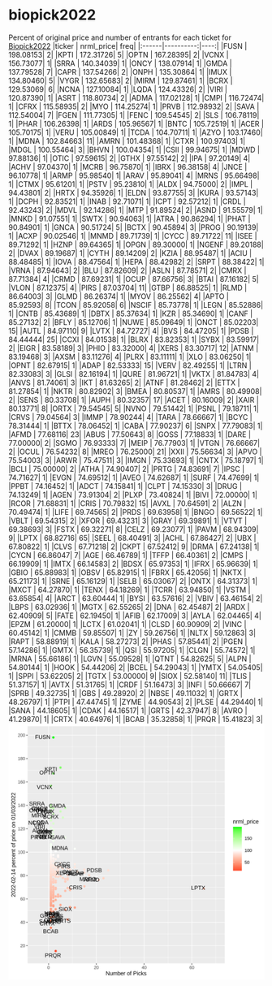 # biopick2022
Percent of original price and number of entrants for each ticket for [Biopick2022](https://twitter.com/hashtag/Biopick2022)
|ticker | nrml_price| freq|
|:------|----------:|----:|
|FUSN   |  198.08153|    2|
|KPTI   |  172.31726|    5|
|OPTN   |  167.28395|    2|
|VCNX   |  156.73077|    1|
|SRRA   |  140.34039|    1|
|ONCY   |  138.07914|    1|
|GMDA   |  137.79528|    7|
|CAPR   |  137.54266|    2|
|ONPH   |  135.30864|    1|
|IMUX   |  134.80460|    5|
|VYGR   |  132.65683|    2|
|MIRM   |  129.87461|    1|
|BCRX   |  129.53069|    6|
|NCNA   |  127.10084|    1|
|LQDA   |  124.43326|    2|
|VIRI   |  120.87390|    1|
|ASRT   |  118.80734|    2|
|ADMA   |  117.02128|    1|
|CMPI   |  116.72474|    1|
|CFRX   |  115.58935|    2|
|MYO    |  114.25274|    1|
|PRVB   |  112.98932|    2|
|SAVA   |  112.54004|    7|
|FGEN   |  111.77305|    1|
|FENC   |  109.54545|    2|
|SLS    |  106.78119|    1|
|PHAR   |  106.26398|    1|
|ARDS   |  105.96567|    1|
|BNTC   |  105.72519|    1|
|ACER   |  105.70175|    1|
|VERU   |  105.00849|    1|
|TCDA   |  104.70711|    1|
|AZYO   |  103.17460|    1|
|MDNA   |  102.84663|   11|
|AMRN   |  101.48368|    1|
|CTXR   |  100.97403|    1|
|MDGL   |  100.55464|    3|
|BHVN   |  100.04354|    1|
|CSII   |   99.94675|    1|
|MDWD   |   97.88136|    1|
|OTIC   |   97.59615|    2|
|GTHX   |   97.55142|    2|
|IPA    |   97.20149|    4|
|ACHV   |   97.04370|    1|
|MCRB   |   96.75870|    1|
|IBRX   |   96.38158|    4|
|JNCE   |   96.10778|    1|
|ARMP   |   95.98540|    1|
|ARAV   |   95.89041|    4|
|MRNS   |   95.66498|    1|
|CTMX   |   95.61201|    1|
|PSTV   |   95.23810|    1|
|ALDX   |   94.75000|    2|
|IMPL   |   94.43801|    2|
|HRTX   |   94.35926|    1|
|ELDN   |   93.87755|    3|
|KURA   |   93.57143|    1|
|DCPH   |   92.83521|    1|
|INAB   |   92.71071|    1|
|ICPT   |   92.57212|    1|
|CRDL   |   92.43243|    2|
|MDVL   |   92.14286|    1|
|MTP    |   91.89524|    2|
|ASND   |   91.55579|    1|
|MNKD   |   91.07551|    1|
|SWTX   |   90.94063|    1|
|ATRA   |   90.86294|    1|
|PHAT   |   90.84901|    1|
|GNCA   |   90.51724|    5|
|BCTX   |   90.45894|    3|
|PROG   |   90.19139|    1|
|ACXP   |   90.02546|    1|
|MNMD   |   89.71739|    1|
|CYCC   |   89.71722|   11|
|ISEE   |   89.71292|    1|
|HZNP   |   89.64365|    1|
|OPGN   |   89.30000|    1|
|NGENF  |   89.20188|    2|
|DVAX   |   89.19687|    1|
|CYTH   |   89.14209|    2|
|KZIA   |   88.95487|    1|
|ACIU   |   88.48485|    1|
|IOVA   |   88.47564|    1|
|HEPA   |   88.42982|    2|
|SRPT   |   88.38422|    1|
|VRNA   |   87.94643|    2|
|BLU    |   87.82609|    2|
|ASLN   |   87.78571|    2|
|CMRX   |   87.71384|    4|
|CRMD   |   87.69231|    1|
|OCUP   |   87.66756|    3|
|BTAI   |   87.16182|    5|
|VLON   |   87.12375|    4|
|PIRS   |   87.03704|   11|
|GTBP   |   86.88525|    1|
|RLMD   |   86.64003|    3|
|GLMD   |   86.26374|    1|
|MYOV   |   86.25562|    4|
|APTO   |   85.92593|    8|
|TCON   |   85.92058|    6|
|NSCIF  |   85.73778|    1|
|LEGN   |   85.52886|    1|
|CNTB   |   85.43689|    1|
|DBTX   |   85.37634|    1|
|KZR    |   85.34690|    1|
|CANF   |   85.27132|    2|
|BFLY   |   85.12706|    1|
|NUWE   |   85.09649|    1|
|ONCT   |   85.02203|   15|
|AUTL   |   84.97110|    9|
|LVTX   |   84.72727|    4|
|BVS    |   84.47205|    1|
|PDSB   |   84.44444|   25|
|CCXI   |   84.01538|    1|
|BLRX   |   83.82353|    1|
|SYBX   |   83.59917|    2|
|EIGR   |   83.58189|    3|
|PHIO   |   83.32000|    4|
|XERS   |   83.30717|   12|
|ATNM   |   83.19468|    3|
|AXSM   |   83.11276|    4|
|PLRX   |   83.11111|    1|
|XLO    |   83.06250|    1|
|OPNT   |   82.67915|    1|
|ADAP   |   82.53333|   15|
|VERV   |   82.49255|    1|
|LTRN   |   82.33083|    3|
|GLSI   |   82.16194|    1|
|QURE   |   81.96721|    1|
|VKTX   |   81.84783|    4|
|ANVS   |   81.74061|    3|
|IKT    |   81.63265|    2|
|ATNF   |   81.28462|    2|
|ETTX   |   81.27854|    1|
|NKTR   |   80.82902|    3|
|BMEA   |   80.80537|    1|
|AMRS   |   80.49908|    2|
|SENS   |   80.33708|    1|
|AUPH   |   80.32357|   17|
|ACET   |   80.16009|    2|
|XAIR   |   80.13771|    8|
|ORTX   |   79.54545|    5|
|NVNO   |   79.51442|    1|
|PSNL   |   79.18711|    1|
|CRVS   |   79.04564|    3|
|IMMP   |   78.90244|    4|
|TARA   |   78.66667|    1|
|BCYC   |   78.31444|    1|
|BTTX   |   78.06452|    1|
|CABA   |   77.90237|    6|
|SNPX   |   77.79083|    1|
|AFMD   |   77.68116|   23|
|ABUS   |   77.50643|    8|
|GOSS   |   77.18833|    1|
|DARE   |   77.00000|    2|
|SGMO   |   76.93333|    7|
|MEIP   |   76.77903|    1|
|VTGN   |   76.66667|    2|
|OCUL   |   76.54232|    8|
|MREO   |   76.25000|   21|
|XXII   |   75.56634|    3|
|APVO   |   75.54003|    3|
|ARWR   |   75.47511|    3|
|IMGN   |   75.33693|    1|
|CNTX   |   75.18797|    1|
|BCLI   |   75.00000|    2|
|ATHA   |   74.90407|    2|
|PRTG   |   74.83691|    7|
|IPSC   |   74.71627|    1|
|EVGN   |   74.69512|    1|
|AVEO   |   74.62687|    1|
|SURF   |   74.47699|    1|
|PPBT   |   74.16452|    1|
|ADCT   |   74.15841|    1|
|CLPT   |   74.15330|    3|
|DRUG   |   74.13249|    1|
|AGEN   |   73.91304|    2|
|PLXP   |   73.40824|    1|
|BIVI   |   72.00000|    1|
|RCOR   |   71.68831|    1|
|CRIS   |   70.79832|   15|
|AVXL   |   70.64591|    2|
|ALZN   |   70.49474|    1|
|LIFE   |   69.74565|    2|
|PRDS   |   69.63958|    1|
|BNGO   |   69.56522|    1|
|VBLT   |   69.54315|    2|
|XFOR   |   69.43231|    3|
|GRAY   |   69.39891|    1|
|VTVT   |   69.38693|    3|
|FSTX   |   69.32271|    8|
|CELZ   |   69.23077|    1|
|PAVM   |   68.94309|    9|
|LPTX   |   68.82716|   65|
|SEEL   |   68.40491|    3|
|ACHL   |   67.86427|    2|
|UBX    |   67.80822|    1|
|CLVS   |   67.71218|    2|
|CKPT   |   67.52412|    9|
|DRMA   |   67.24138|    1|
|CYCN   |   66.86047|    7|
|AGE    |   66.46789|    1|
|TFFP   |   66.40361|    2|
|CMPS   |   66.19909|    1|
|IMTX   |   66.14583|    2|
|BDSX   |   65.97353|    1|
|IFRX   |   65.96639|    1|
|GBIO   |   65.88983|    1|
|OBSV   |   65.82915|    1|
|FBRX   |   65.42056|    1|
|NKTX   |   65.21173|    1|
|SRNE   |   65.16129|    1|
|SELB   |   65.03067|    2|
|ONTX   |   64.31373|    1|
|MXCT   |   64.27870|    1|
|TENX   |   64.18269|    1|
|TCRR   |   63.94850|    1|
|VSTM   |   63.65854|    4|
|ARCT   |   63.60444|    1|
|BYSI   |   63.57616|    2|
|VBIV   |   63.46154|    2|
|LBPS   |   63.02936|    1|
|MGTX   |   62.55265|    2|
|DNA    |   62.45487|    2|
|ARDX   |   62.40909|    5|
|FATE   |   62.19450|    1|
|AFIB   |   62.17009|    3|
|AYLA   |   62.04465|    4|
|EPZM   |   61.20000|    1|
|LCTX   |   61.02041|    1|
|CLSD   |   60.90909|    2|
|VINC   |   60.45142|    1|
|CMMB   |   59.85507|    1|
|ZY     |   59.26756|    1|
|NLTX   |   59.12863|    3|
|RAPT   |   58.88919|    1|
|KALA   |   58.27273|    2|
|PHAS   |   57.85441|    2|
|PGEN   |   57.14286|    1|
|GMTX   |   56.35739|    1|
|QSI    |   55.97205|    1|
|CLGN   |   55.74572|    1|
|MRNA   |   55.66186|    1|
|LGVN   |   55.09528|    1|
|QTNT   |   54.82625|    5|
|ALPN   |   54.80144|    1|
|HOOK   |   54.44206|    2|
|BCEL   |   54.29043|    1|
|YMTX   |   54.05405|    1|
|SPPI   |   53.62205|    2|
|TGTX   |   53.00000|    9|
|SIOX   |   52.58140|   11|
|TLIS   |   51.37157|    1|
|AVTX   |   51.31765|    1|
|CRDF   |   51.16473|    3|
|INFI   |   50.66667|    7|
|SPRB   |   49.32735|    1|
|GBS    |   49.28920|    2|
|NBSE   |   49.11032|    1|
|GRTX   |   48.26797|    1|
|PTPI   |   47.44745|    1|
|ZYME   |   44.90543|    2|
|PLSE   |   44.29440|    1|
|SANA   |   44.18605|    1|
|CDAK   |   44.16517|    1|
|GRTS   |   42.37947|    8|
|AVRO   |   41.29870|    1|
|CRTX   |   40.64976|    1|
|BCAB   |   35.32858|    1|
|PRQR   |   15.41823|    3|
![retvspicks](biopicks.png?raw=true)
